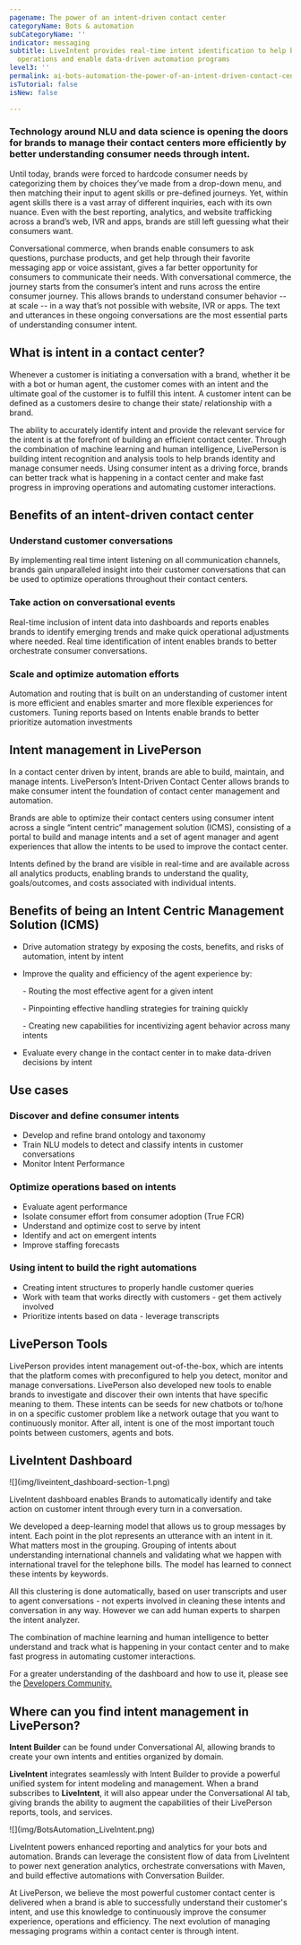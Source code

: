 ```yaml
---
pagename: The power of an intent-driven contact center
categoryName: Bots & automation
subCategoryName: ''
indicator: messaging
subtitle: LiveIntent provides real-time intent identification to help businesses optimize
  operations and enable data-driven automation programs
level3: ''
permalink: ai-bots-automation-the-power-of-an-intent-driven-contact-center.html
isTutorial: false
isNew: false

---
```

### Technology around NLU and data science is opening the doors for brands to manage their contact centers more efficiently by better understanding consumer needs through intent.

Until today, brands were forced to hardcode consumer needs by categorizing them by choices they’ve made from a drop-down menu, and then matching their input to agent skills or pre-defined journeys. Yet, within agent skills there is a vast array of different inquiries, each with its own nuance. Even with the best reporting, analytics, and website trafficking across a brand’s web, IVR and apps, brands are still left guessing what their consumers want.

Conversational commerce, when brands enable consumers to ask questions, purchase products, and get help through their favorite messaging app or voice assistant, gives a far better opportunity for consumers to communicate their needs. With conversational commerce, the journey starts from the consumer’s intent and runs across the entire consumer journey. This allows brands to understand consumer behavior -- at scale -- in a way that’s not possible with website, IVR or apps. The text and utterances in these ongoing conversations are the most essential parts of understanding consumer intent.

## What is intent in a contact center?

Whenever a customer is initiating a conversation with a brand, whether it be with a bot or human agent, the customer comes with an intent and the ultimate goal of the customer is to fulfill this intent. A customer intent can be defined as a customers desire to change their state/ relationship with a brand.

The ability to accurately identify intent and provide the relevant service for the intent is at the forefront of building an efficient contact center. Through the combination of machine learning and human intelligence, LivePerson is building intent recognition and analysis tools to help brands identity and manage consumer needs. Using consumer intent as a driving force, brands can better track what is happening in a contact center and make fast progress in improving operations and automating customer interactions.

## Benefits of an intent-driven contact center

### Understand customer conversations

By implementing real time intent listening on all communication channels, brands gain unparalleled insight into their customer conversations that can be used to optimize operations throughout their contact centers.

### Take action on conversational events

Real-time inclusion of intent data into dashboards and reports enables brands to identify emerging trends and make quick operational adjustments where needed. Real time identification of intent enables brands to better orchestrate consumer conversations.

### Scale and optimize automation efforts

Automation and routing that is built on an understanding of customer intent is more efficient and enables smarter and more flexible experiences for customers. Tuning reports based on Intents enable brands to better prioritize automation investments

## Intent management in LivePerson

In a contact center driven by intent, brands are able to build, maintain, and manage intents. LivePerson’s Intent-Driven Contact Center allows brands to make consumer intent the foundation of contact center management and automation.

Brands are able to optimize their contact centers using consumer intent across a single “intent centric” management solution (ICMS), consisting of a portal to build and manage intents and a set of agent manager and agent experiences that allow the intents to be used to improve the contact center.

Intents defined by the brand are visible in real-time and are available across all analytics products, enabling brands to understand the quality, goals/outcomes, and costs associated with individual intents.

## Benefits of being an Intent Centric Management Solution (ICMS)

* Drive automation strategy by exposing the costs, benefits, and risks of automation, intent by intent
* Improve the quality and efficiency of the agent experience by:

  \- Routing the most effective agent for a given intent

  \- Pinpointing effective handling strategies for training quickly

  \- Creating new capabilities for incentivizing agent behavior across many intents
* Evaluate every change in the contact center in to make data-driven decisions by intent

## Use cases

### Discover and define consumer intents

* Develop and refine brand ontology and taxonomy
* Train NLU models to detect and classify intents in customer conversations
* Monitor Intent Performance

### Optimize operations based on intents

* Evaluate agent performance
* Isolate consumer effort from consumer adoption (True FCR)
* Understand and optimize cost to serve by intent
* Identify and act on emergent intents
* Improve staffing forecasts

### Using intent to build the right automations

* Creating intent structures to properly handle customer queries
* Work with team that works directly with customers - get them actively involved
* Prioritize intents based on data - leverage transcripts

## LivePerson Tools

LivePerson provides intent management out-of-the-box, which are intents that the platform comes with preconfigured to help you detect, monitor and manage conversations. LivePerson also developed new tools to enable brands to investigate and discover their own intents that have specific meaning to them. These intents can be seeds for new chatbots or to/hone in on a specific customer problem like a network outage that you want to continuously monitor. After all, intent is one of the most important touch points between customers, agents and bots.

## LiveIntent Dashboard

!\[\](img/liveintent_dashboard-section-1.png)

LiveIntent dashboard enables Brands to automatically identify and take action on customer intent through every turn in a conversation.

We developed a deep-learning model that allows us to group messages by intent. Each point in the plot represents an utterance with an intent in it. What matters most in the grouping. Grouping of intents about understanding international channels and validating what we happen with international travel for the telephone bills. The model has learned to connect these intents by keywords.

All this clustering is done automatically, based on user transcripts and user to agent conversations - not experts involved in cleaning these intents and conversation in any way. However we can add human experts to sharpen the intent analyzer.

The combination of machine learning and human intelligence to better understand and track what is happening in your contact center and to make fast progress in automating customer interactions.

For a greater understanding of the dashboard and how to use it, please see the [Developers Community.](https://developers.liveperson.com/liveintent-overview.html#getting-started)

## Where can you find intent management in LivePerson?

**Intent Builder** can be found under Conversational AI, allowing brands to create your own intents and entities organized by domain.

**LiveIntent** integrates seamlessly with Intent Builder to provide a powerful unified system for intent modeling and management. When a brand subscribes to **LiveIntent**, it will also appear under the Conversational AI tab, giving brands the ability to augment the capabilities of their LivePerson reports, tools, and services.

!\[\](img/BotsAutomation_LiveIntent.png)

LiveIntent powers enhanced reporting and analytics for your bots and automation. Brands can leverage the consistent flow of data from LiveIntent to power next generation analytics, orchestrate conversations with Maven, and build effective automations with Conversation Builder.

At LivePerson, we believe the most powerful customer contact center is delivered when a brand is able to successfully understand their customer's intent, and use this knowledge to continuously improve the consumer experience, operations and efficiency. The next evolution of managing messaging programs within a contact center is through intent.